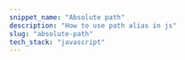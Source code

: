 ```yaml
---
snippet_name: "Absolute path"
description: "How to use path alias in js"
slug: "absolute-path"
tech_stack: "javascript"
---
```

